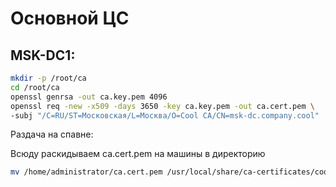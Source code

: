 # Основной ЦС

## MSK-DC1:

```bash
mkdir -p /root/ca
cd /root/ca
openssl genrsa -out ca.key.pem 4096
openssl req -new -x509 -days 3650 -key ca.key.pem -out ca.cert.pem \
-subj "/C=RU/ST=Московская/L=Москва/O=Cool CA/CN=msk-dc.company.cool"
```

Раздача на спавне:

Всюду раскидываем ca.cert.pem на машины в директорию 

```bash
mv /home/administrator/ca.cert.pem /usr/local/share/ca-certificates/cool-ca.crt && update-ca-certificates
```



